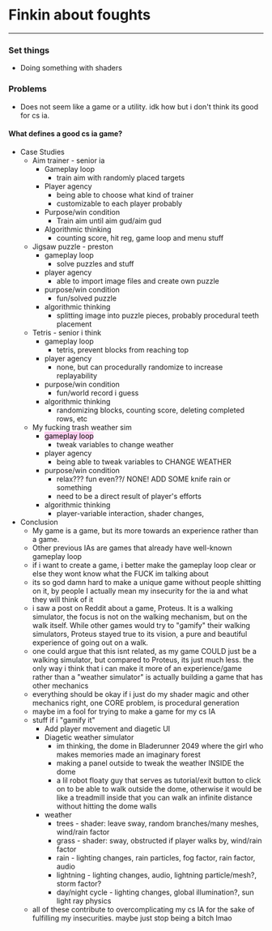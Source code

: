 # Finkin about foughts
---
### Set things
- Doing something with shaders

### Problems
- Does not seem like a game or a utility. idk how but i don't think its good for cs ia.

#### What defines a good cs ia game?
- Case Studies
	- Aim trainer - senior ia
		- Gameplay loop
			- train aim with randomly placed targets
		- Player agency
			- being able to choose what kind of trainer
			- customizable to each player probably
		- Purpose/win condition
			- Train aim until aim gud/aim gud
		- Algorithmic thinking
			- counting score, hit reg, game loop and menu stuff
	- Jigsaw puzzle - preston
		- gameplay loop
			- solve puzzles and stuff
		- player agency
			- able to import image files and create own puzzle
		- purpose/win condition
			- fun/solved puzzle
		- algorithmic thinking
			- splitting image into puzzle pieces, probably procedural teeth placement
	- Tetris - senior i think
		- gameplay loop
			- tetris, prevent blocks from reaching top
		- player agency
			- none, but can procedurally randomize to increase replayability
		- purpose/win condition
			- fun/world record i guess
		- algorithmic thinking
			- randomizing blocks, counting score, deleting completed rows, etc
	- My fucking trash weather sim
		- <mark style="background: #FFB8EBA6;">gameplay loop</mark>
			- tweak variables to change weather
		- player agency
			- being able to tweak variables to CHANGE WEATHER
		- purpose/win condition
			- relax??? fun even??/ NONE! ADD SOME knife rain or something
			- need to be a direct result of player's efforts
		- algorithmic thinking
			- player-variable interaction, shader changes, 
- Conclusion
	- My game is a game, but its more towards an experience rather than a game.
	- Other previous IAs are games that already have well-known gameplay loop
	- if i want to create a game, i better make the gameplay loop clear or else they wont know what the FUCK im talking about
	- its so god damn hard to make a unique game without people shitting on it, by people I actually mean my insecurity for the ia and what they will think of it
	- i saw a post on Reddit about a game, Proteus. It is a walking simulator, the focus is not on the walking mechanism, but on the walk itself. While other games would try to "gamify" their walking simulators, Proteus stayed true to its vision, a pure and beautiful experience of going out on a walk.
	- one could argue that this isnt related, as my game COULD just be a walking simulator, but compared to Proteus, its just much less. the only way i think that i can make it more of an experience/game rather than a "weather simulator" is actually building a game that has other mechanics
	- everything should be okay if i just do my shader magic and other mechanics right, one CORE problem, is procedural generation
	- maybe im a fool for trying to make a game for my cs IA
	- stuff if i "gamify it"
		- Add player movement and diagetic UI
		- Diagetic weather simulator
			- im thinking, the dome in Bladerunner 2049 where the girl who makes memories made an imaginary forest
			- making a panel outside to tweak the weather INSIDE the dome
			- a lil robot floaty guy that serves as tutorial/exit button to click on to be able to walk outside the dome, otherwise it would be like a treadmill inside that you can walk an infinite distance without hitting the dome walls
		- weather
			- trees - shader: leave sway, random branches/many meshes, wind/rain factor
			- grass - shader: sway, obstructed if player walks by, wind/rain factor
			- rain - lighting changes, rain particles, fog factor, rain factor, audio
			- lightning - lighting changes, audio, lightning particle/mesh?, storm factor?
			- day/night cycle - lighting changes, global illumination?, sun light ray physics
	- all of these contribute to overcomplicating my cs IA for the sake of fulfilling my insecurities. maybe just stop being a bitch lmao